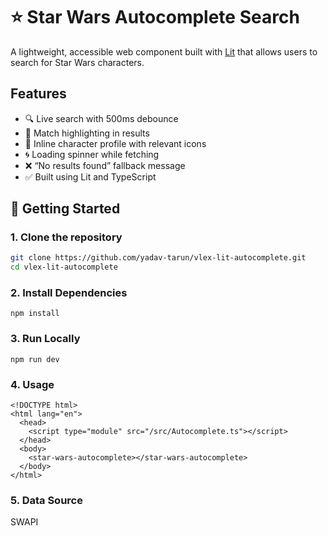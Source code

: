 # ⭐ Star Wars Autocomplete Search

A lightweight, accessible web component built with [Lit](https://lit.dev) that allows users to search for Star Wars characters.

##  Features

- 🔍 Live search with 500ms debounce
- 🎯 Match highlighting in results
- 👻 Inline character profile with relevant icons
- 🌀 Loading spinner while fetching
- ❌ “No results found” fallback message
- ✅ Built using Lit and TypeScript

## 🚀 Getting Started

### 1. Clone the repository

```bash
git clone https://github.com/yadav-tarun/vlex-lit-autocomplete.git
cd vlex-lit-autocomplete
```

### 2. Install Dependencies

```
npm install
```

### 3. Run Locally
```
npm run dev
```

### 4. Usage
```
<!DOCTYPE html>
<html lang="en">
  <head>
    <script type="module" src="/src/Autocomplete.ts"></script>
  </head>
  <body>
    <star-wars-autocomplete></star-wars-autocomplete>
  </body>
</html>
```

### 5. Data Source

SWAPI
